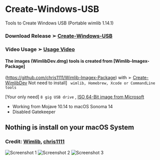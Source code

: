 # Create-Windows-USB
Tools to Create Windows USB (Portable wimlib 1.14.1)

### Download  Release ➢ [Create-Windows-USB](https://github.com/chris1111/Create-Windows-USB/releases/V1)
### Video Usage ➢ [Usage Video](https://github.com/chris1111/Create-Windows-USB/blob/Master/USAGE-VIDEO.md)

#### The images (WimlibDev.dmg) tools is created from [Wimlib-Imagex-Package]
(https://github.com/chris1111/Wimlib-Imagex-Package) with ➢ [Create-WimlibDev](https://github.com/chris1111/Create-WimlibDev)
Not need to install] ` wimlib, Homebrew, Xcode or CommandLine tools`

[Your only need] `8 gig USB drive` , [ISO 64-Bit image from Microsoft](https://www.microsoft.com/fr-ca/software-download/windows11)

- Working from Mojave 10.14 to macOS Sonoma 14
- Disabled Gatekeeper

## Nothing is install on your macOS System

### Credit: [Wimlib](https://wimlib.net/), [chris1111](https://github.com/chris1111)

![Screenshot 1](https://github.com/chris1111/Create-Windows-USB/assets/6248794/d3f96ad0-4f66-4f0f-9094-a15e04421db9)
![Screenshot 2](https://github.com/chris1111/Create-Windows-USB/assets/6248794/a98c93d8-ab67-4d96-a652-a1ebb311c041)
![Screenshot 3](https://github.com/chris1111/Create-Windows-USB/assets/6248794/7959fc72-7300-4042-9364-ecd0245c10a6)
